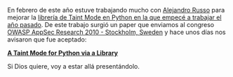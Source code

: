 <html><body><p>En febrero de este año estuve trabajando mucho con <a href="http://www.cse.chalmers.se/~russo/" target="_blank">Alejandro Russo</a> para mejorar la <a href="http://www.juanjoconti.com.ar/taint/" target="_blank">librería de Taint Mode en Python en la que empecé a trabajar el año pasado</a>. De este trabajo surgió un paper que enviamos al congreso <a href="http://www.owasp.org/index.php/OWASP_AppSec_Research_2010_-_Stockholm,_Sweden" target="_blank">OWASP AppSec Research 2010 - Stockholm, Sweden</a> y hace unos días nos avisaron que fue aceptado:



<a href="http://juanjoconti.com.ar/files/papers/owasp2010.pdf" target="_blank"><strong>A Taint Mode for Python via a Library</strong></a>



Si Dios quiere, voy a estar allá presentándolo.</p></body></html>